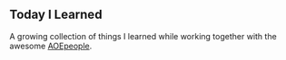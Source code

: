 ## Today I Learned

A growing collection of things I learned while working together with the awesome [AOEpeople](https://github.com/AOEpeople/).
